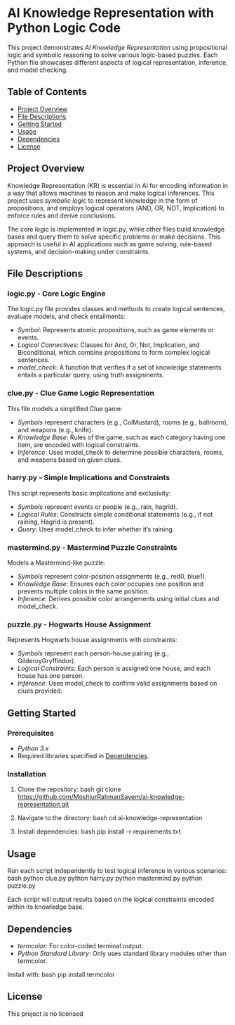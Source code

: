 # AI Knowledge Representation with Python Logic Code

This project demonstrates *AI Knowledge Representation* using propositional logic and symbolic reasoning to solve various logic-based puzzles. Each Python file showcases different aspects of logical representation, inference, and model checking.

## Table of Contents
- [Project Overview](#project-overview)
- [File Descriptions](#file-descriptions)
- [Getting Started](#getting-started)
- [Usage](#usage)
- [Dependencies](#dependencies)
- [License](#license)

## Project Overview
Knowledge Representation (KR) is essential in AI for encoding information in a way that allows machines to reason and make logical inferences. This project uses *symbolic logic* to represent knowledge in the form of propositions, and employs logical operators (AND, OR, NOT, Implication) to enforce rules and derive conclusions.

The core logic is implemented in logic.py, while other files build knowledge bases and query them to solve specific problems or make decisions. This approach is useful in AI applications such as game solving, rule-based systems, and decision-making under constraints.

## File Descriptions

### logic.py - Core Logic Engine
The logic.py file provides classes and methods to create logical sentences, evaluate models, and check entailments:
- *Symbol*: Represents atomic propositions, such as game elements or events.
- *Logical Connectives*: Classes for And, Or, Not, Implication, and Biconditional, which combine propositions to form complex logical sentences.
- *model_check*: A function that verifies if a set of knowledge statements entails a particular query, using truth assignments.

### clue.py - Clue Game Logic Representation
This file models a simplified Clue game:
- *Symbols* represent characters (e.g., ColMustard), rooms (e.g., ballroom), and weapons (e.g., knife).
- *Knowledge Base*: Rules of the game, such as each category having one item, are encoded with logical constraints.
- *Inference*: Uses model_check to determine possible characters, rooms, and weapons based on given clues.

### harry.py - Simple Implications and Constraints
This script represents basic implications and exclusivity:
- *Symbols* represent events or people (e.g., rain, hagrid).
- *Logical Rules*: Constructs simple conditional statements (e.g., if not raining, Hagrid is present).
- *Query*: Uses model_check to infer whether it’s raining.

### mastermind.py - Mastermind Puzzle Constraints
Models a Mastermind-like puzzle:
- *Symbols* represent color-position assignments (e.g., red0, blue1).
- *Knowledge Base*: Ensures each color occupies one position and prevents multiple colors in the same position.
- *Inference*: Derives possible color arrangements using initial clues and model_check.

### puzzle.py - Hogwarts House Assignment
Represents Hogwarts house assignments with constraints:
- *Symbols* represent each person-house pairing (e.g., GilderoyGryffindor).
- *Logical Constraints*: Each person is assigned one house, and each house has one person.
- *Inference*: Uses model_check to confirm valid assignments based on clues provided.

## Getting Started

### Prerequisites
- *Python 3.x*
- Required libraries specified in [Dependencies](#dependencies).

### Installation
1. Clone the repository:
   bash
   git clone https://github.com/MoshiurRahmanSayem/ai-knowledge-representation.git
   
2. Navigate to the directory:
   bash
   cd ai-knowledge-representation
   
3. Install dependencies:
   bash
   pip install -r requirements.txt
   

## Usage
Run each script independently to test logical inference in various scenarios:
bash
python clue.py
python harry.py
python mastermind.py
python puzzle.py


Each script will output results based on the logical constraints encoded within its knowledge base.

## Dependencies
- *termcolor*: For color-coded terminal output.
- *Python Standard Library*: Only uses standard library modules other than termcolor.

Install with:
bash
pip install termcolor


## License
This project is no licensed

